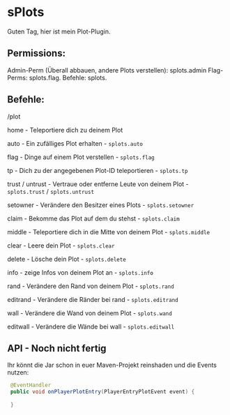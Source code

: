# sPlots
Guten Tag,
hier ist mein Plot-Plugin.

## Permissions:
Admin-Perm (Überall abbauen, andere Plots verstellen): splots.admin
Flag-Perms: splots.flag.<flag>
Befehle: splots.<befehl>

## Befehle:
/plot <Befehl>

home - Teleportiere dich zu deinem Plot
  
auto - Ein zufälliges Plot erhalten - ```splots.auto```
  
flag - Dinge auf einem Plot verstellen - ```splots.flag```
  
tp - Dich zu der angegebenen Plot-ID teleportieren - ```splots.tp```
  
trust / untrust - Vertraue oder entferne Leute von deinem Plot - ```splots.trust``` / ```splots.untrust```
  
setowner - Verändere den Besitzer eines Plots - ```splots.setowner```
  
claim - Bekomme das Plot auf dem du stehst - ```splots.claim```
  
middle - Teleportiere dich in die Mitte von deinem Plot - ```splots.middle```
  
clear - Leere dein Plot - ```splots.clear```
  
delete - Lösche dein Plot - ```splots.delete```
  
info - zeige Infos von deinem Plot an - ```splots.info```
  
rand - Verändere den Rand von deinem Plot - ```splots.rand```
  
editrand - Verändere die Ränder bei rand - ```splots.editrand```
  
wall - Verändere die Wand von deinem Plot - ```splots.wand```
  
editwall - Verändere die Wände bei wall - ```splots.editwall```
  
  
## API - Noch nicht fertig
Ihr könnt die Jar schon in euer Maven-Projekt reinshaden und die Events nutzen:
  
```java
 @EventHandler
 public void onPlayerPlotEntry(PlayerEntryPlotEvent event) {
  
 }
  
 ```

